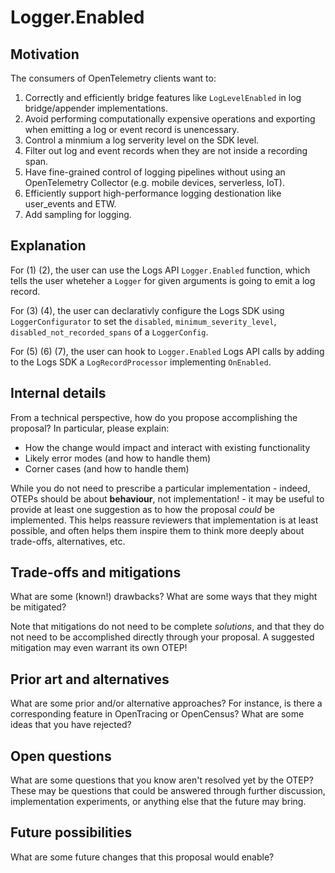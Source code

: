 # Logger.Enabled

## Motivation

The consumers of OpenTelemetry clients want to:

1. Correctly and efficiently bridge features like `LogLevelEnabled` in log bridge/appender implementations.
2. Avoid performing computationally expensive operations and exporting when emitting a log or event record is unencessary.
3. Control a minmium a log serverity level on the SDK level.
4. Filter out log and event records when they are not inside a recording span.
5. Have fine-grained control of logging pipelines without using an OpenTelemetry Collector (e.g. mobile devices, serverless, IoT).
6. Efficiently support high-performance logging destionation like user_events and ETW.
7. Add sampling for logging.

## Explanation

For (1) (2), the user can use the Logs API `Logger.Enabled` function, which tells the user wheteher a `Logger` for given arguments is going to emit a log record.

For (3) (4), the user can declarativly configure the Logs SDK using `LoggerConfigurator` to set the `disabled`, `minimum_severity_level`, `disabled_not_recorded_spans` of a `LoggerConfig`.

For (5) (6) (7), the user can hook to `Logger.Enabled` Logs API calls by adding to the Logs SDK a `LogRecordProcessor` implementing `OnEnabled`.

## Internal details

From a technical perspective, how do you propose accomplishing the proposal? In particular, please explain:

* How the change would impact and interact with existing functionality
* Likely error modes (and how to handle them)
* Corner cases (and how to handle them)

While you do not need to prescribe a particular implementation - indeed, OTEPs should be about **behaviour**, not implementation! - it may be useful to provide at least one suggestion as to how the proposal *could* be implemented. This helps reassure reviewers that implementation is at least possible, and often helps them inspire them to think more deeply about trade-offs, alternatives, etc.

## Trade-offs and mitigations

What are some (known!) drawbacks? What are some ways that they might be mitigated?

Note that mitigations do not need to be complete *solutions*, and that they do not need to be accomplished directly through your proposal. A suggested mitigation may even warrant its own OTEP!

## Prior art and alternatives

What are some prior and/or alternative approaches? For instance, is there a corresponding feature in OpenTracing or OpenCensus? What are some ideas that you have rejected?

## Open questions

What are some questions that you know aren't resolved yet by the OTEP? These may be questions that could be answered through further discussion, implementation experiments, or anything else that the future may bring.

## Future possibilities

What are some future changes that this proposal would enable?
